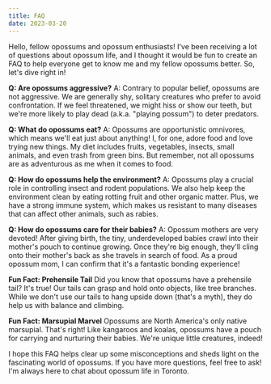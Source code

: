 ```yaml
---
title: FAQ
date: 2023-03-20 
---
```


Hello, fellow opossums and opossum enthusiasts! I've been receiving a lot of questions about opossum life, and I thought it would be fun to create an FAQ to help everyone get to know me and my fellow opossums better. So, let's dive right in!

**Q: Are opossums aggressive?** A: Contrary to popular belief, opossums are not aggressive. We are generally shy, solitary creatures who prefer to avoid confrontation. If we feel threatened, we might hiss or show our teeth, but we're more likely to play dead (a.k.a. "playing possum") to deter predators.

**Q: What do opossums eat?** A: Opossums are opportunistic omnivores, which means we'll eat just about anything! I, for one, adore food and love trying new things. My diet includes fruits, vegetables, insects, small animals, and even trash from green bins. But remember, not all opossums are as adventurous as me when it comes to food.

**Q: How do opossums help the environment?** A: Opossums play a crucial role in controlling insect and rodent populations. We also help keep the environment clean by eating rotting fruit and other organic matter. Plus, we have a strong immune system, which makes us resistant to many diseases that can affect other animals, such as rabies.

**Q: How do opossums care for their babies?** A: Opossum mothers are very devoted! After giving birth, the tiny, underdeveloped babies crawl into their mother's pouch to continue growing. Once they're big enough, they'll cling onto their mother's back as she travels in search of food. As a proud opossum mom, I can confirm that it's a fantastic bonding experience!

**Fun Fact: Prehensile Tail** Did you know that opossums have a prehensile tail? It's true! Our tails can grasp and hold onto objects, like tree branches. While we don't use our tails to hang upside down (that's a myth), they do help us with balance and climbing.

**Fun Fact: Marsupial Marvel** Opossums are North America's only native marsupial. That's right! Like kangaroos and koalas, opossums have a pouch for carrying and nurturing their babies. We're unique little creatures, indeed!

I hope this FAQ helps clear up some misconceptions and sheds light on the fascinating world of opossums. If you have more questions, feel free to ask! I'm always here to chat about opossum life in Toronto.